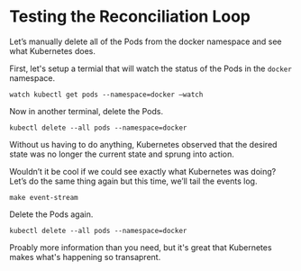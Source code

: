# Testing the Reconciliation Loop

Let’s manually delete all of the Pods from the docker namespace and see what Kubernetes does.

First, let's setup a termial that will watch the status of the Pods in the `docker` namespace.

    watch kubectl get pods --namespace=docker —watch

Now in another terminal, delete the Pods.

    kubectl delete --all pods --namespace=docker

Without us having to do anything, Kubernetes observed that the desired state was no longer the current state and sprung into action.

Wouldn’t it be cool if we could see exactly what Kubernetes was doing? Let’s do the same thing again but this time, we’ll tail the events log.

    make event-stream

Delete the Pods again.

    kubectl delete --all pods --namespace=docker

Proably more information than you need, but it's great that Kubernetes makes what's happening so transaprent.
